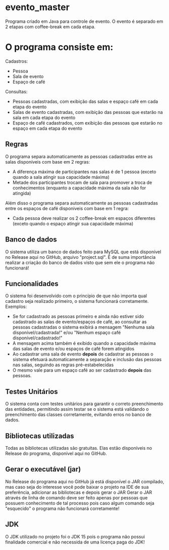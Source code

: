 # evento_master
Programa criado em Java para controle de evento.
O evento é separado em 2 etapas com coffee-break em cada etapa.

# O programa consiste em:
Cadastros:
* Pessoa
* Sala de evento
* Espaço de café

Consultas:
* Pessoas cadastradas, com exibição das salas e espaço café em cada etapa do evento
* Salas de evento cadastradas, com exibição das pessoas que estarão na sala em cada etapa do evento
* Espaço de café cadastrados, com exibição das pessoas que estarão no espaço em cada etapa do evento

## Regras
O programa separa automaticamente as pessoas cadastradas entre as salas disponíveis com base em 2 regras:
* A diferença máxima de participantes nas salas é de 1 pessoa (exceto quando a sala atingir sua capacidade máxima)
* Metade dos participantes trocam de sala para promover a troca de conhecimentos (enquanto a capacidade máxima da sala não for atingida)

Além disso o programa separa automaticamente as pessoas cadastradas entre os espaços de café disponiveis com base em 1 regra:
* Cada pessoa deve realizar os 2 coffee-break em espaços diferentes (exceto quando o espaço atingir sua capacidade máxima)

## Banco de dados
O sistema utiliza um banco de dados feito para MySQL que está disponível no Release aqui no GitHub, arquivo "project.sql".
É de suma importância realizar a criação do banco de dados visto que sem ele o programa não funcionará!

## Funcionalidades
O sistema foi desenvolvido com o princípio de que não importa qual cadastro seja realizado primeiro, o sistema funcionará corretamente.
Exemplos:
* Se for cadastrado as pessoas primeiro e ainda não estiver sido cadastrado as salas de evento/espaços de café, ao consultar as pessoas cadastradas o sistema exibirá a mensagem "Nenhuma sala disponível/cadastrada!" e/ou "Nenhum espaço café disponível/cadastrado!"
* A mensagem acima também é exibido quando a capacidade máxima das salas de evento e/ou espaços de café forem atingidos
* Ao cadastrar uma sala de evento **depois** de cadastrar as pessoas o sistema efetuará automaticamente a separação e inclusão das pessoas nas salas, seguindo as regras pré-estabelecidas
* O mesmo vale para um espaço café ao ser cadastrado **depois** das pessoas.

## Testes Unitários
O sistema conta com testes unitários para garantir o correto preenchimento das entidades, permitindo assim testar se o sistema está validando o preenchimento das classes corretamente, evitando erros no banco de dados.

## Bibliotecas utilizadas
Todas as bibliotecas utilizadas são gratuitas.
Elas estão disponíveis no Release do programa, disponível aqui no GitHub.

## Gerar o executável (jar)
No Release do programa aqui no GitHub já está disponível o JAR compilado, mas caso seja do interesse você pode baixar o projeto na IDE de sua preferência, adicionar as bibliotecas e depois gerar o JAR
Gerar o JAR através de linha de comando deve ser feito apenas por pessoas que possuem conhecimento de tal processo pois caso algum comando seja "esquecido" o programa não funcionará corretamente!

## JDK
O JDK utilizado no projeto foi o JDK 15 pois o programa não possui finalidade comercial e não necessida de uma licença paga do JDK!
